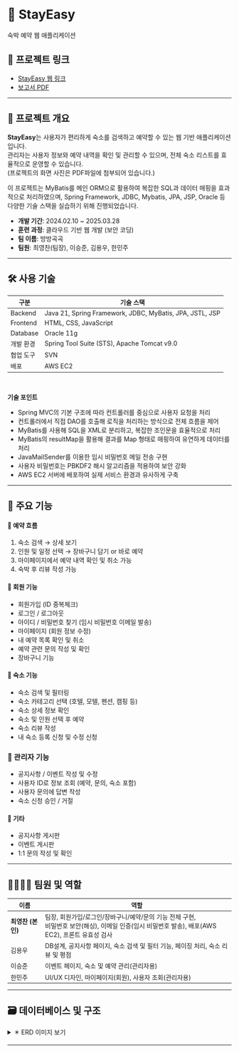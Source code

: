 # 🏨 StayEasy
숙박 예약 웹 애플리케이션
## 🔗 프로젝트 링크
- [StayEasy 웹 링크](http://stayeasy.kro.kr)
- [보고서 PDF](./screenshots/StayEasy.pdf)

---

## 📌 프로젝트 개요

**StayEasy**는 사용자가 편리하게 숙소를 검색하고 예약할 수 있는 웹 기반 애플리케이션입니다.  
관리자는 사용자 정보와 예약 내역을 확인 및 관리할 수 있으며, 전체 숙소 리스트를 효율적으로 운영할 수 있습니다. <br>
(프로젝트의 화면 사진은 PDF파일에 첨부되어 있습니다.)

이 프로젝트는  MyBatis를 메인 ORM으로 활용하여 복잡한 SQL과 데이터 매핑을 효과적으로 처리하였으며,
Spring Framework, JDBC, Mybatis, JPA, JSP, Oracle 등 다양한 기술 스택을 실습하기 위해 진행되었습니다.

- **개발 기간**: 2024.02.10 ~ 2025.03.28  
- **훈련 과정**: 클라우드 기반 웹 개발 (보안 코딩)  
- **팀 이름**: 방방곡곡  
- **팀원**: 최영찬(팀장), 이승준, 김용우, 한민주

---

## 🛠️ 사용 기술

| 구분 | 기술 스택 |
|------|-----------|
| Backend | Java 21, Spring Framework, JDBC, MyBatis, JPA, JSTL, JSP |
| Frontend | HTML, CSS, JavaScript |
| Database | Oracle 11g |
| 개발 환경 | Spring Tool Suite (STS), Apache Tomcat v9.0 |
| 협업 도구 | SVN |
| 배포 | AWS EC2 |

<br>

**기술 포인트**
- Spring MVC의 기본 구조에 따라 컨트롤러를 중심으로 사용자 요청을 처리
- 컨트롤러에서 직접 DAO를 호출해 로직을 처리하는 방식으로 전체 흐름을 제어
- MyBatis를 사용해 SQL을 XML로 분리하고, 복잡한 조인문을 효율적으로 처리
- MyBatis의 resultMap을 활용해 결과를 Map 형태로 매핑하여 유연하게 데이터를 처리
- JavaMailSender를 이용한 임시 비밀번호 메일 전송 구현
- 사용자 비밀번호는 PBKDF2 해시 알고리즘을 적용하여 보안 강화
- AWS EC2 서버에 배포하여 실제 서비스 환경과 유사하게 구축

---

## 📂 주요 기능

#### 🧾 예약 흐름
1. 숙소 검색 → 상세 보기
2. 인원 및 일정 선택 → 장바구니 담기 or 바로 예약
3. 마이페이지에서 예약 내역 확인 및 취소 가능
4. 숙박 후 리뷰 작성 가능

#### 🔑 회원 기능
- 회원가입 (ID 중복체크)
- 로그인 / 로그아웃
- 아이디 / 비밀번호 찾기 (임시 비밀번호 이메일 발송)
- 마이페이지 (회원 정보 수정)
- 내 예약 목록 확인 및 취소
- 예약 관련 문의 작성 및 확인
- 장바구니 기능

#### 🏨 숙소 기능
- 숙소 검색 및 필터링
- 숙소 카테고리 선택 (호텔, 모텔, 펜션, 캠핑 등)
- 숙소 상세 정보 확인
- 숙소 및 인원 선택 후 예약
- 숙소 리뷰 작성
- 내 숙소 등록 신청 및 수정 신청

### 🔧 관리자 기능
- 공지사항 / 이벤트 작성 및 수정
- 사용자 ID로 정보 조회 (예약, 문의, 숙소 포함)
- 사용자 문의에 답변 작성
- 숙소 신청 승인 / 거절

#### 💬 기타
- 공지사항 게시판
- 이벤트 게시판
- 1:1 문의 작성 및 확인

---

## 👨‍👩‍👧‍👦 팀원 및 역할

| 이름 | 역할 |
|-------|------|
| **최영찬 (본인)** | 팀장, 회원가입/로그인/장바구니/예약/문의 기능 전체 구현, <br> 비밀번호 보안(해싱), 이메일 인증(임시 비밀번호 발송), 배포(AWS EC2), 프론트 유효성 검사 |
| 김용우 | DB설계, 공지사항 페이지, 숙소 검색 및 필터 기능, 페이징 처리, 숙소 리뷰 및 평점 |
| 이승준 | 이벤트 페이지, 숙소 및 예약 관리(관리자용) |
| 한민주 | UI/UX 디자인, 마이페이지(회원), 사용자 조회(관리자용) |

---

## 🗃️ 데이터베이스 및 구조

<details>
  <summary> ✴️ ERD 이미지 보기</summary>

  ![ERD 이미지](./screenshots/StayEasy_ERD.png)

</details>

---


